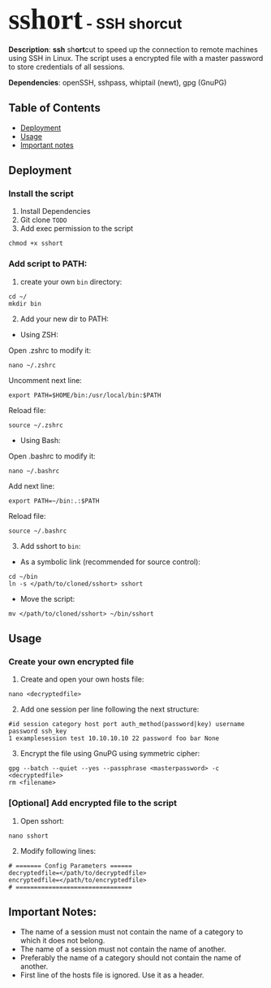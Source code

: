 # <span style="font-family:Papyrus; font-size:2em;">sshort</span> - SSH shorcut

 **Description**: **ssh** sh**ort**cut to speed up the connection to remote machines using SSH in Linux. The script uses a encrypted file with a master password to store credentials of all sessions.

 **Dependencies**: openSSH, sshpass, whiptail (newt), gpg (GnuPG)


## Table of Contents
 - [Deployment](#deployment)
 - [Usage](#usage)
 - [Important notes](#important-notes)

## Deployment

### Install the script
1. Install Dependencies
2. Git clone `TODO`
3. Add exec permission to the script 
```
chmod +x sshort
```
### Add script to PATH:
1. create your own `bin` directory:
```
cd ~/
mkdir bin
```
2. Add your new dir to PATH:

  * Using ZSH:

Open .zshrc to modify it:
```
nano ~/.zshrc
```
Uncomment next line:
```
export PATH=$HOME/bin:/usr/local/bin:$PATH
```
Reload file:
```
source ~/.zshrc
```
  * Using Bash:

Open .bashrc to modify it:
```
nano ~/.bashrc
```
Add next line:
```
export PATH=~/bin:.:$PATH
```
Reload file:
```
source ~/.bashrc
```
3. Add sshort to `bin`:

* As a symbolic link (recommended for source control): 
```
cd ~/bin
ln -s </path/to/cloned/sshort> sshort
```
* Move the script:
```
mv </path/to/cloned/sshort> ~/bin/sshort
```
## Usage
### Create your own encrypted file
1. Create and open your own hosts file:
```
nano <decryptedfile>
```
2. Add one session per line following the next structure:
```
#id session category host port auth_method(password|key) username password ssh_key
1 examplesession test 10.10.10.10 22 password foo bar None
```
3. Encrypt the file using GnuPG using symmetric cipher:
```
gpg --batch --quiet --yes --passphrase <masterpassword> -c <decryptedfile>
rm <filename> 
```
### [Optional] Add encrypted file to the script
1. Open sshort:
```
nano sshort
```
2. Modify following lines:
```
# ======= Config Parameters ======
decryptedfile=</path/to/decryptedfile>
encryptedfile=</path/to/encryptedfile>
# ================================
```

## Important Notes:
- The name of a session must not contain the name of a category to which it does not belong.
- The name of a session must not contain the name of another.
- Preferably the name of a category should not contain the name of another.
- First line of the hosts file is ignored. Use it as a header.
